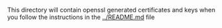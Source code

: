 This directory will contain openssl generated certificates and keys when you follow the instructions in the [../README.md](../README.md) file
